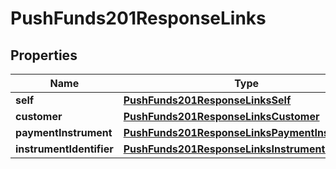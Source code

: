 
# PushFunds201ResponseLinks

## Properties
Name | Type | Description | Notes
------------ | ------------- | ------------- | -------------
**self** | [**PushFunds201ResponseLinksSelf**](PushFunds201ResponseLinksSelf.md) |  |  [optional]
**customer** | [**PushFunds201ResponseLinksCustomer**](PushFunds201ResponseLinksCustomer.md) |  |  [optional]
**paymentInstrument** | [**PushFunds201ResponseLinksPaymentInstrument**](PushFunds201ResponseLinksPaymentInstrument.md) |  |  [optional]
**instrumentIdentifier** | [**PushFunds201ResponseLinksInstrumentIdentifier**](PushFunds201ResponseLinksInstrumentIdentifier.md) |  |  [optional]



